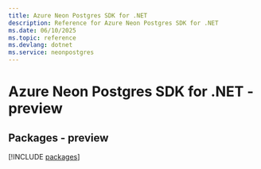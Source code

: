 ```yaml
---
title: Azure Neon Postgres SDK for .NET
description: Reference for Azure Neon Postgres SDK for .NET
ms.date: 06/10/2025
ms.topic: reference
ms.devlang: dotnet
ms.service: neonpostgres
---
```

# Azure Neon Postgres SDK for .NET - preview
## Packages - preview
[!INCLUDE [packages](neon-postgres-index.md)]